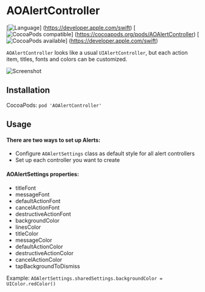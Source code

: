 # AOAlertController
[![Language](http://img.shields.io/badge/language-swift%202.2-brightgreen.svg?style=flat)]
(https://developer.apple.com/swift)
[![CocoaPods compatible](http://img.shields.io/cocoapods/v/AOIntroViewController.svg?style=flat)]
(https://cocoapods.org/pods/AOAlertController)
[![CocoaPods available](http://img.shields.io/badge/available-iOS%208.2-orange.svg)]
(https://developer.apple.com/swift)

`AOAlertController` looks like a usual `UIAlertController`, but each action item, titles, fonts and colors can be customized.

![Screenshot](demo.gif)

## Installation
CocoaPods: 
`pod 'AOAlertController'`

## Usage

#### There are two ways to set up Alerts:
- Configure `AOAlertSettings` class as default style for all alert controllers
- Set up each controller you want to create 

#### AOAlertSettings properties:
- titleFont
- messageFont
- defaultActionFont
- cancelActionFont
- destructiveActionFont
- backgroundColor
- linesColor
- titleColor
- messageColor
- defaultActionColor
- destructiveActionColor
- cancelActionColor
- tapBackgroundToDismiss

Example:
`AOAlertSettings.sharedSettings.backgroundColor = UIColor.redColor()`

